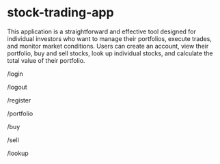# stock-trading-app

This application is a straightforward and effective tool designed for individual investors who want to manage their portfolios, execute trades, and monitor market conditions. Users can create an account, view their portfolio, buy and sell stocks, look up individual stocks, and calculate the total value of their portfolio. 

/login

/logout

/register

/portfolio

/buy

/sell

/lookup
